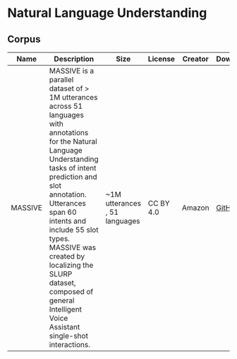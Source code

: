 # Natural Language Understanding

## Corpus

| Name    | Description                                                  | Size                          | License   | Creator | Download                                   |
| ------- | ------------------------------------------------------------ | ----------------------------- | --------- | ------- | ------------------------------------------ |
| MASSIVE | MASSIVE is a parallel dataset of > 1M utterances across 51 languages with annotations for the Natural Language Understanding tasks of intent prediction and slot annotation. Utterances span 60 intents and include 55 slot types. MASSIVE was created by localizing the SLURP dataset, composed of general Intelligent Voice Assistant single-shot interactions. | ~1M utterances , 51 languages | CC BY 4.0 | Amazon  | [GitHub](https://github.com/alexa/massive) |